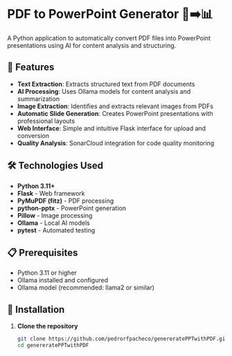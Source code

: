 # PDF to PowerPoint Generator 📄➡️📊

A Python application to automatically convert PDF files into PowerPoint presentations using AI for content analysis and structuring.

## 🚀 Features

- **Text Extraction**: Extracts structured text from PDF documents
- **AI Processing**: Uses Ollama models for content analysis and summarization
- **Image Extraction**: Identifies and extracts relevant images from PDFs
- **Automatic Slide Generation**: Creates PowerPoint presentations with professional layouts
- **Web Interface**: Simple and intuitive Flask interface for upload and conversion
- **Quality Analysis**: SonarCloud integration for code quality monitoring

## 🛠️ Technologies Used

- **Python 3.11+**
- **Flask** - Web framework
- **PyMuPDF (fitz)** - PDF processing
- **python-pptx** - PowerPoint generation
- **Pillow** - Image processing
- **Ollama** - Local AI models
- **pytest** - Automated testing

## 📋 Prerequisites

- Python 3.11 or higher
- Ollama installed and configured
- Ollama model (recommended: llama2 or similar)

## 🔧 Installation

1. **Clone the repository**
   ```bash
   git clone https://github.com/pedrorfpacheco/genereratePPTwithPDF.git
   cd genereratePPTwithPDF